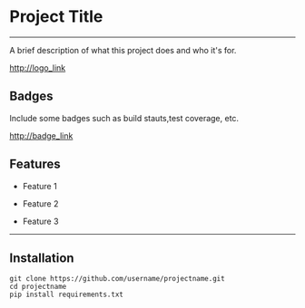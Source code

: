 # Project Title
---

A brief description of what this project does and who it's for.


<http://logo_link>

## Badges

Include some badges such as build stauts,test coverage, etc.

<http://badge_link>

## Features


- Feature 1


- Feature 2


- Feature 3

---
## Installation   


    git clone https://github.com/username/projectname.git
    cd projectname
    pip install requirements.txt
    
   
    
